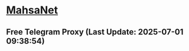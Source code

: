 
# [MahsaNet](https://t.me/mahsa_net)
## Free Telegram Proxy (Last Update: 2025-07-01 09:38:54)

    
